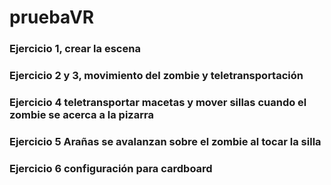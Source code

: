 # pruebaVR

### Ejercicio 1, crear la escena

### Ejercicio 2 y 3, movimiento del zombie y teletransportación

### Ejercicio 4 teletransportar macetas y mover sillas cuando el zombie se acerca a la pizarra

### Ejercicio 5 Arañas se avalanzan sobre el zombie al tocar la silla

### Ejercicio 6 configuración para cardboard

